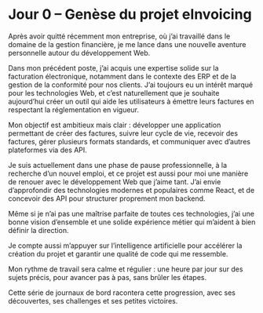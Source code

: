 # Jour 0 – Genèse du projet eInvoicing

Après avoir quitté récemment mon entreprise, où j’ai travaillé dans le domaine de la gestion financière, je me lance dans une nouvelle aventure personnelle autour du développement Web.

Dans mon précédent poste, j’ai acquis une expertise solide sur la facturation électronique, notamment dans le contexte des ERP et de la gestion de la conformité pour nos clients. J’ai toujours eu un intérêt marqué pour les technologies Web, et c’est naturellement que je souhaite aujourd’hui créer un outil qui aide les utilisateurs à émettre leurs factures en respectant la réglementation en vigueur.

Mon objectif est ambitieux mais clair : développer une application permettant de créer des factures, suivre leur cycle de vie, recevoir des factures, gérer plusieurs formats standards, et communiquer avec d’autres plateformes via des API.

Je suis actuellement dans une phase de pause professionnelle, à la recherche d’un nouvel emploi, et ce projet est aussi pour moi une manière de renouer avec le développement Web que j’aime tant. J’ai envie d’approfondir des technologies modernes et populaires comme React, et de concevoir des API pour structurer proprement mon backend.

Même si je n’ai pas une maîtrise parfaite de toutes ces technologies, j’ai une bonne vision d’ensemble et une solide expérience métier qui m’aident à bien définir la direction.

Je compte aussi m’appuyer sur l’intelligence artificielle pour accélérer la création du projet et garantir une qualité de code qui me ressemble.

Mon rythme de travail sera calme et régulier : une heure par jour sur des sujets précis, pour avancer pas à pas, sans brûler les étapes.

Cette série de journaux de bord racontera cette progression, avec ses découvertes, ses challenges et ses petites victoires.
